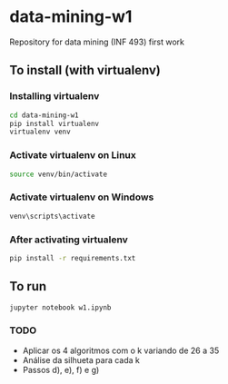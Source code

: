 # data-mining-w1
Repository for data mining (INF 493) first work

## To install (with virtualenv)

### Installing virtualenv
```sh
cd data-mining-w1
pip install virtualenv
virtualenv venv
```
### Activate virtualenv on Linux
```sh
source venv/bin/activate
```
### Activate virtualenv on Windows
```bat
venv\scripts\activate
```
### After activating virtualenv
```sh
pip install -r requirements.txt
```

## To run
```sh
jupyter notebook w1.ipynb
```

### TODO

* Aplicar os 4 algoritmos com o k variando de 26 a 35
* Análise da silhueta para cada k
* Passos d), e), f) e g)